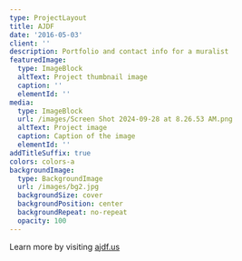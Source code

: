 ```yaml
---
type: ProjectLayout
title: AJDF
date: '2016-05-03'
client: ''
description: Portfolio and contact info for a muralist
featuredImage:
  type: ImageBlock
  altText: Project thumbnail image
  caption: ''
  elementId: ''
media:
  type: ImageBlock
  url: /images/Screen Shot 2024-09-28 at 8.26.53 AM.png
  altText: Project image
  caption: Caption of the image
  elementId: ''
addTitleSuffix: true
colors: colors-a
backgroundImage:
  type: BackgroundImage
  url: /images/bg2.jpg
  backgroundSize: cover
  backgroundPosition: center
  backgroundRepeat: no-repeat
  opacity: 100
---
```

Learn more by visiting [ajdf.us](https://www.ajdf.us/)
